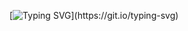 [![Typing SVG](https://readme-typing-svg.demolab.com?font=Fira+Code&duration=3000&pause=1&multiline=true&width=435&lines=20+year+old+schoolboy+who+likes+;to+learn+code.)](https://git.io/typing-svg)
